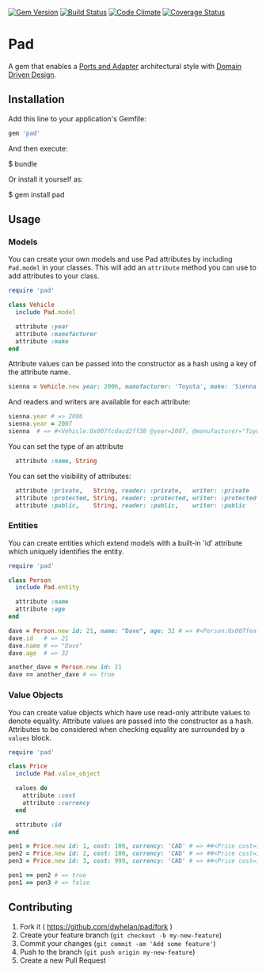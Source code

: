 [![Gem Version](https://badge.fury.io/rb/pad.svg)](http://badge.fury.io/rb/pad)
[![Build Status](https://travis-ci.org/dwhelan/pad.svg?branch=master)](https://travis-ci.org/dwhelan/pad)
[![Code Climate](https://codeclimate.com/github/dwhelan/pad/badges/gpa.svg)](https://codeclimate.com/github/dwhelan/pad)
[![Coverage Status](https://coveralls.io/repos/dwhelan/pad/badge.svg?branch=master&service=github)](https://coveralls.io/github/dwhelan/pad?branch=master)

# Pad

A gem that enables a [Ports and Adapter](http://alistair.cockburn.us/Hexagonal+architecture) architectural style with [Domain Driven Design](https://en.wikipedia.org/wiki/Domain-driven_design).

## Installation

Add this line to your application's Gemfile:

```ruby
gem 'pad'
```

And then execute:

  $ bundle

Or install it yourself as:

  $ gem install pad

## Usage

### Models
You can create your own models and use Pad attributes by including ```Pad.model``` in your classes.
This will add an ```attribute``` method you can use to add attributes to your class.

```ruby
require 'pad'

class Vehicle
  include Pad.model

  attribute :year
  attribute :manufacturer
  attribute :make
end
```

Attribute values can be passed into the constructor as a hash using a key of the attribute name.
```ruby
sienna = Vehicle.new year: 2006, manufacturer: 'Toyota', make: 'Sienna' # => #<Vehicle:0x007fcdacd2ff38 @year=2006, @manufacturer="Toyota", @make="Sienna">
```

And readers and writers are available for each attribute:
```ruby
sienna.year # => 2006
sienna.year = 2007
sienna  # => #<Vehicle:0x007fcdacd2ff38 @year=2007, @manufacturer="Toyota", @make="Sienna">
```

You can set the type of an attribute
```ruby
  attribute :name, String
```

You can set the visibility of attributes:

```ruby
  attribute :private,   String, reader: :private,   writer: :private
  attribute :protected, String, reader: :protected, writer: :protected
  attribute :public,    String, reader: :public,    writer: :public
```
### Entities
You can create entities which extend models with a built-in 'id' attribute which uniquely identifies the entity.

```ruby
require 'pad'

class Person
  include Pad.entity

  attribute :name
  attribute :age
end

dave = Person.new id: 21, name: "Dave", age: 32 # => #<Person:0x007feaf4a3c668 @id=21, @name="Dave", @age=32>
dave.id   # => 21
dave.name # => "Dave"
dave.age  # => 32

another_dave = Person.new id: 21
dave == another_dave # => true
```

### Value Objects
You can create value objects which have use read-only attribute values to denote equality.
Attribute values are passed into the constructor as a hash. Attributes to be considered
when checking equality are surrounded by a ```values``` block.

```ruby
require 'pad'

class Price
  include Pad.value_object

  values do
    attribute :cost
    attribute :currency
  end

  attribute :id
end

pen1 = Price.new id: 1, cost: 100, currency: 'CAD' # => ##<Price cost=100 currency="CAD">
pen2 = Price.new id: 2, cost: 100, currency: 'CAD' # => ##<Price cost=100 currency="CAD">
pen3 = Price.new id: 3, cost: 999, currency: 'CAD' # => ##<Price cost=100 currency="CAD">

pen1 == pen2 # => true
pen1 == pen3 # => false
```

## Contributing

1. Fork it ( https://github.com/dwhelan/pad/fork )
2. Create your feature branch (`git checkout -b my-new-feature`)
3. Commit your changes (`git commit -am 'Add some feature'`)
4. Push to the branch (`git push origin my-new-feature`)
5. Create a new Pull Request
